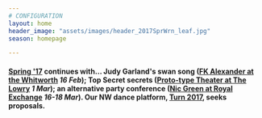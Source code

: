 ```yaml
---
# CONFIGURATION
layout: home
header_image: "assets/images/header_2017SprWrn_leaf.jpg"
season: homepage

---
```

#### [Spring '17](/current/2017-spring) continues with… Judy Garland's swan song ([FK Alexander at the Whitworth](/current/2017-spring/alexander) *16 Feb*); Top Secret secrets ([Proto-type Theater at The Lowry](/current/2017-spring/proto-type) *1 Mar*); an alternative party conference ([Nic Green at Royal Exchange](/current/2017-spring/green) *16-18 Mar*). Our NW dance platform, [Turn 2017](/hab/turn), seeks proposals.
